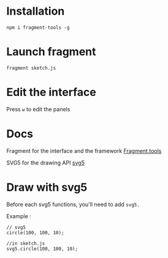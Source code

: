 # Installation
`npm i fragment-tools -g`

# Launch fragment
`fragment sketch.js`

# Edit the interface
Press `w` to edit the panels

# Docs
Fragment for the interface and the framework
[Fragment.tools](https://github.com/raphaelameaume/fragment/tree/dev/docs)

SVG5 for the drawing API
[svg5](https://github.com/MAKIO135/svg5.js)

# Draw with svg5
Before each svg5 functions, you'll need to add `svg5.`

Example : 
```
// svg5
circle(100, 100, 10);

//in sketch.js
svg5.circle(100, 100, 10);
```